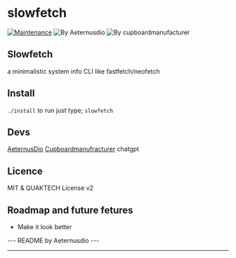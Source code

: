 # slowfetch
[![Maintenance](https://img.shields.io/badge/Maintained-yes-green.svg)](https://GitHub.com/Naereen/StrapDown.js/graphs/commit-activity) ![By Aeternusdio](https://img.shields.io/badge/By%20-%20AeternusDio-blue)
![By cupboardmanufacturer](https://img.shields.io/badge/By%20-%20cupboardmanufacturer-blue
)

## Slowfetch
a minimalistic system info CLI like fastfetch/neofetch

## Install
```./install```
to run just type;
```slowfetch```

## Devs
[AeternusDio](https://github.com/AeternusDio)
[Cupboardmanufracturer](https://github.com/cupboardmanufracturer)
chatgpt

## Licence
MIT & QUAKTECH License v2

## Roadmap and future fetures
- Make it look better

--- README by Aeternusdio ---

---
